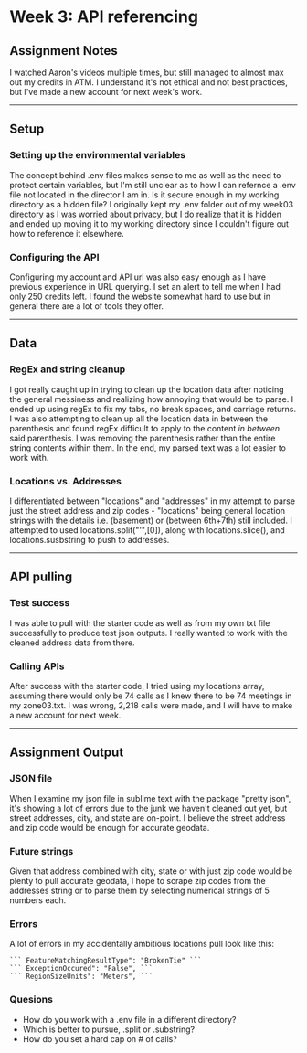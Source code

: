 # Week 3: API referencing

## Assignment Notes 
I watched Aaron's videos multiple times, but still managed to almost max out my credits in ATM. I understand it's not ethical and not best practices, but I've made a new account for next week's work.

***

## Setup

### Setting up the environmental variables
The concept behind .env files makes sense to me as well as the need to protect certain variables, but I'm still unclear as to how I can refernce a .env file not located in the director I am in. Is it secure enough in my working directory as a hidden file?
I originally kept my .env folder out of my week03 directory as I was worried about privacy, but I do realize that it is hidden and ended up moving it to my working directory since I couldn't figure out how to reference it elsewhere.

### Configuring the API
Configuring my account and API url was also easy enough as I have previous experience in URL querying. I set an alert to tell me when I had only 250 credits left. I found the website somewhat hard to use but in general there are a lot of tools they offer.

***

## Data

### RegEx and string cleanup
I got really caught up in trying to clean up the location data after noticing the general messiness and realizing how annoying that would be to parse. I ended up using regEx to fix my tabs, no break spaces, and carriage returns. I was also attempting to clean up all the location data in between the parenthesis and found regEx difficult to apply to the content _in between_ said parenthesis. I was removing the parenthesis rather than the entire string contents within them. In the end, my parsed text was a lot easier to work with.

### Locations vs. Addresses
I differentiated between "locations" and "addresses" in my attempt to parse just the street address and zip codes - "locations" being general location strings with the details i.e. (basement) or (between 6th+7th) still included. I attempted to used locations.split("'",[0]), along with locations.slice(), and locations.susbstring to push to addresses. 

***

## API pulling

### Test success
I was able to pull with the starter code as well as from my own txt file successfully to produce test json outputs. I really wanted to work with the cleaned address data from there.

### Calling APIs
After success with the starter code, I tried using my locations array, assuming there would only be 74 calls as I knew there to be 74 meetings in my zone03.txt. I was wrong, 2,218 calls were made, and I will have to make a new account for next week.

***
## Assignment Output

### JSON file
When I examine my json file in sublime text with the package "pretty json", it's showing a lot of errors due to the junk we haven't cleaned out yet, but street addresses, city, and state are on-point. I believe the street address and zip code would be enough for accurate geodata.

### Future strings
Given that address combined with city, state or with just zip code would be plenty to pull accurate geodata, I hope to scrape zip codes from the addresses string or to parse them by selecting numerical strings of 5 numbers each.

### Errors
A lot of errors in my accidentally ambitious locations pull look like this:

    ``` FeatureMatchingResultType": "BrokenTie" ```
    ``` ExceptionOccured": "False", ```
    ``` RegionSizeUnits": "Meters", ```

### Quesions
- How do you work with a .env file in a different directory?
- Which is better to pursue, .split or .substring?
- How do you set a hard cap on # of calls?

